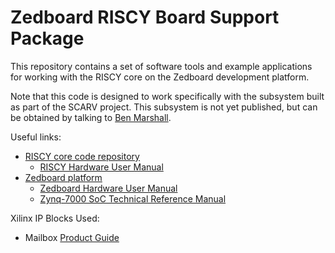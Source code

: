 
# Zedboard RISCY Board Support Package

This repository contains a set of software tools and example applications
for working with the RISCY core on the Zedboard development platform.

Note that this code is designed to work specifically with the subsystem
built as part of the SCARV project. This subsystem is not yet published,
but can be obtained by talking to [Ben Marshall](ben.marshall@bristol.ac.uk).

Useful links:
- [RISCY core code repository](https://github.com/pulp-platform/riscv) 
  - [RISCY Hardware User Manual](https://pulp-platform.org//wp-content/uploads/2017/11/ri5cy_user_manual.pdf)
- [Zedboard platform](https://zedboard.org)
  - [Zedboard Hardware User Manual](http://zedboard.org/sites/default/files/documentations/ZedBoard_HW_UG_v2_2.pdf)
  - [Zynq-7000 SoC Technical Reference Manual](https://www.xilinx.com/support/documentation/user_guides/ug585-Zynq-7000-TRM.pdf)

Xilinx IP Blocks Used:
- Mailbox [Product Guide](https://www.xilinx.com/support/documentation/ip_documentation/mailbox/v2_1/pg114-mailbox.pdf)
